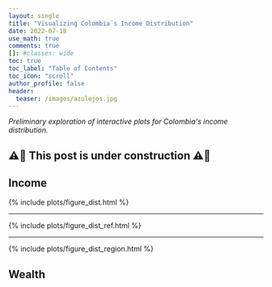 ```yaml
---
layout: single
title: "Visualizing Colombia´s Income Distribution"
date: 2022-07-18
use_math: true
comments: true
[]: #classes: wide
toc: true
toc_label: "Table of Contents"
toc_icon: "scroll"
author_profile: false
header:
  teaser: /images/azulejos.jpg
---
```


*Preliminary exploration of interactive plots for Colombia's income distribution.*

⚠️🚧 This post is under construction ⚠️🚧
------------

## Income

{% include plots/figure_dist.html %}

------------


{% include plots/figure_dist_ref.html %}

------------

{% include plots/figure_dist_region.html %}

## Wealth
